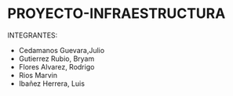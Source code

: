 # PROYECTO-INFRAESTRUCTURA

INTEGRANTES:
- Cedamanos Guevara,Julio
- Gutierrez Rubio, Bryam
- Flores Alvarez, Rodrigo
- Rios Marvin
- Ibañez Herrera, Luis
